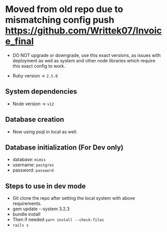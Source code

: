 # Moved from old repo due to mismatching config push https://github.com/Writtek07/Invoice_final

* DO NOT upgrade or downgrade, use this exact versions, as issues with deployment as well as system and other node libraries which require this exact config to work.

* Ruby version -> `2.5.0`

## System dependencies
 * Node version -> `v12`

## Database creation
 * Now using psql in local as well. 

## Database initialization (For Dev only)
 * database: `mimis`
 * username: `postgres`
 * password: `password`


## Steps to use in dev mode
* Git clone the repo after setting the local system with above requirements.
* gem update --system 3.2.3
* bundle install
* Then if needed `yarn install --check-files`
* `rails s` 
